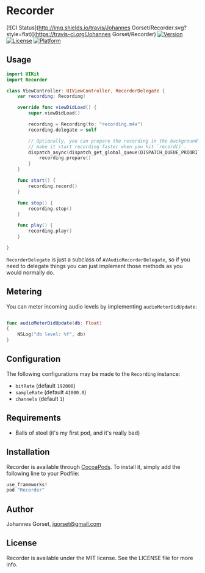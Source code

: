 # Recorder

[![CI Status](http://img.shields.io/travis/Johannes Gorset/Recorder.svg?style=flat)](https://travis-ci.org/Johannes Gorset/Recorder)
[![Version](https://img.shields.io/cocoapods/v/Recorder.svg?style=flat)](http://cocoapods.org/pods/Recorder)
[![License](https://img.shields.io/cocoapods/l/Recorder.svg?style=flat)](http://cocoapods.org/pods/Recorder)
[![Platform](https://img.shields.io/cocoapods/p/Recorder.svg?style=flat)](http://cocoapods.org/pods/Recorder)

## Usage

```swift
import UIKit
import Recorder

class ViewController: UIViewController, RecorderDelegate {
    var recording: Recording!

    override func viewDidLoad() {
        super.viewDidLoad()

        recording = Recording(to: "recording.m4a")
        recording.delegate = self

        // Optionally, you can prepare the recording in the background to
        // make it start recording faster when you hit `record()`.
        dispatch_async(dispatch_get_global_queue(DISPATCH_QUEUE_PRIORITY_DEFAULT, 0)) {
            recording.prepare()
        }
    }

    func start() {
        recording.record()
    }

    func stop() {
        recording.stop()
    }

    func play() {
        recording.play()
    }

}
```

`RecorderDelegate` is just a subclass of `AVAudioRecorderDelegate`, so if you need to delegate things
you can just implement those methods as you would normally do.

## Metering

You can meter incoming audio levels by implementing `audioMeterDidUpdate`:

```swift

func audioMeterDidUpdate(db: Float)
{
    NSLog("db level: %f", db)
}

```

## Configuration

The following configurations may be made to the `Recording` instance:

* `bitRate` (default `192000`)
* `sampleRate` (default `41000.0`)
* `channels` (default `1`)

## Requirements

* Balls of steel (it's my first pod, and it's really bad)

## Installation

Recorder is available through [CocoaPods](http://cocoapods.org). To install
it, simply add the following line to your Podfile:

```ruby
use_frameworks!
pod "Recorder"
```

## Author

Johannes Gorset, jgorset@gmail.com

## License

Recorder is available under the MIT license. See the LICENSE file for more info.
